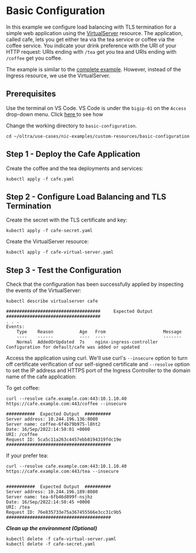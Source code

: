 # Basic Configuration

In this example we configure load balancing with TLS termination for a simple web application using the [VirtualServer](https://docs.nginx.com/nginx-ingress-controller/configuration/virtualserver-and-virtualserverroute-resources/) resource. The application, called cafe, lets you get either tea via the tea service or coffee via the coffee service. You indicate your drink preference with the URI of your HTTP request: URIs ending with `/tea` get you tea and URIs ending with `/coffee` get you coffee.

The example is similar to the [complete example](../../examples/complete-example/README.md). However, instead of the Ingress resource, we use the VirtualServer.

## Prerequisites  

Use the terminal on VS Code. VS Code is under the `bigip-01` on the `Access` drop-down menu. Click <a href="https://raw.githubusercontent.com/F5EMEA/oltra/main/vscode.png"> here </a> to see how 

Change the working directory to `basic-configuration`.
```
cd ~/oltra/use-cases/nic-examples/custom-resources/basic-configuration
```

## Step 1 - Deploy the Cafe Application

Create the coffee and the tea deployments and services:
```
kubectl apply -f cafe.yaml
```

## Step 2 - Configure Load Balancing and TLS Termination

Create the secret with the TLS certificate and key:
```
kubectl apply -f cafe-secret.yaml
```

Create the VirtualServer resource:
```
kubectl apply -f cafe-virtual-server.yaml
```

## Step 3 - Test the Configuration

Check that the configuration has been successfully applied by inspecting the events of the VirtualServer:
```
kubectl describe virtualserver cafe

####################################     Expected Output    ####################################
. . .
Events:
    Type    Reason          Age   From                      Message
    ----    ------          ----  ----                      -------
    Normal  AddedOrUpdated  7s    nginx-ingress-controller  Configuration for default/cafe was added or updated
```

Access the application using curl. We'll use curl's `--insecure` option to turn off certificate verification of our self-signed certificate and `--resolve` option to set the IP address and HTTPS port of the Ingress Controller to the domain name of the cafe application:
    
To get coffee:
```
curl --resolve cafe.example.com:443:10.1.10.40 https://cafe.example.com:443/coffee --insecure

###########  Expected Output  ##########
Server address: 10.244.196.136:8080
Server name: coffee-6f4b79b975-l8ht2
Date: 16/Sep/2022:14:50:01 +0000
URI: /coffee
Request ID: 5ca5c11a263c4457ebb8194319fdc19e
########################################
```

If your prefer tea:
```
curl --resolve cafe.example.com:443:10.1.10.40 https://cafe.example.com:443/tea --insecure


###########  Expected Output  ##########
Server address: 10.244.196.189:8080
Server name: tea-6fb46d899f-nsjhz
Date: 16/Sep/2022:14:50:45 +0000
URI: /tea
Request ID: 76e835733e75a367455566e3cc31c9b5
########################################

```


***Clean up the environment (Optional)***
```
kubectl delete -f cafe-virtual-server.yaml
kubectl delete -f cafe-secret.yaml
```    